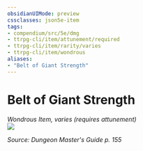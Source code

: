 ```yaml
---
obsidianUIMode: preview
cssclasses: json5e-item
tags:
- compendium/src/5e/dmg
- ttrpg-cli/item/attunement/required
- ttrpg-cli/item/rarity/varies
- ttrpg-cli/item/wondrous
aliases: 
- "Belt of Giant Strength"
---
```

# Belt of Giant Strength
*Wondrous Item, varies (requires attunement)*  
![](/3-Mechanics/CLI/items/img/belt-of-giant-strength.webp#right)  


*Source: Dungeon Master's Guide p. 155*
